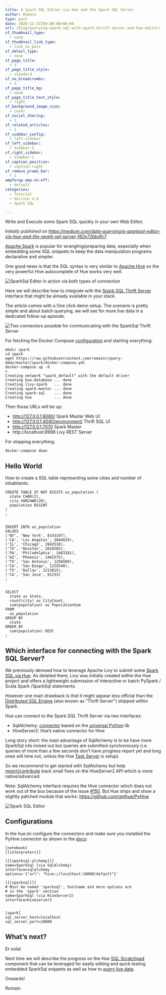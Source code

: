 ```yaml
---
title: A Spark SQL Editor via Hue and the Spark SQL Server
author: Romain
type: post
date: 2020-12-31T00:00:00+00:00
url: /blog/querying-spark-sql-with-spark-thrift-server-and-hue-editor/
sf_thumbnail_type:
  - none
sf_thumbnail_link_type:
  - link_to_post
sf_detail_type:
  - none
sf_page_title:
  - 1
sf_page_title_style:
  - standard
sf_no_breadcrumbs:
  - 1
sf_page_title_bg:
  - none
sf_page_title_text_style:
  - light
sf_background_image_size:
  - cover
sf_social_sharing:
  - 1
sf_related_articles:
  - 1
sf_sidebar_config:
  - left-sidebar
sf_left_sidebar:
  - Sidebar-2
sf_right_sidebar:
  - Sidebar-1
sf_caption_position:
  - caption-right
sf_remove_promo_bar:
  - 1
ampforwp-amp-on-off:
  - default
categories:
  - Tutorial
  - Version 4.9
  - Spark SQL

---
```

Write and Execute some Spark SQL quickly in your own Web Editor.

*Initially published on https://medium.com/data-querying/a-sparksql-editor-via-hue-and-the-spark-sql-server-f82e72bbdfc7*

[Apache Spark](https://spark.apache.org/) is popular for wrangling/preparing data, especially when embedding some SQL snippets to keep the data manipulation programs declarative and simpler.

One good news is that the SQL syntax is very similar to [Apache Hive](https://hive.apache.org/) so the very powerful Hive autocomplete of Hue works very well.

![SparkSql Editor in action via both types of connection](https://cdn.gethue.com/uploads/2020/12/spark-sql-editor.gif)

Here we will describe how to integrate with the [Spark SQL Thrift Server](https://spark.apache.org/docs/latest/sql-distributed-sql-engine.html) interface that might be already available in your stack.

The article comes with a One click demo setup. The scenario is pretty simple and about batch querying, we will see for more live data in a dedicated follow-up episode.

![Two connectors possible for communicating with the SparkSql Thrift Server](https://cdn.gethue.com/uploads/2020/12/blog-spark-hue-archi.png)

For fetching the Docker Compose [configuration](https://raw.githubusercontent.com/romainr/query-demo/master/big-table-hbase/docker-compose.yml) and starting everything:

    mkdir spark
    cd spark
    wget https://raw.githubusercontent.com/romainr/query-demo/master/spark/docker-compose.yml
    docker-compose up -d
    >
    Creating network "spark_default" with the default driver
    Creating hue-database ... done
    Creating livy-spark   ... done
    Creating spark-master ... done
    Creating spark-sql    ... done
    Creating hue          ... done

Then those URLs will be up:

* http://127.0.0.1:8080/ Spark Master Web UI
* http://127.0.0.1:4040/environment/ Thrift SQL UI
* http://127.0.0.1:7070 Spark Master
* http://localhost:8998 Livy REST Server

For stopping everything:

    docker-compose down

## Hello World

How to create a SQL table representing some cities and number of inhabitants:

    CREATE TABLE IF NOT EXISTS us_population (
      state CHAR(2),
      city VARCHAR(20),
      population BIGINT
    )
    ;


    INSERT INTO us_population
    VALUES
    ('NY', 'New York', 8143197),
    ('CA', 'Los Angeles', 3844829),
    ('IL', 'Chicago', 2842518),
    ('TX', 'Houston', 2016582),
    ('PA', 'Philadelphia', 1463281),
    ('AZ', 'Phoenix', 1461575),
    ('TX', 'San Antonio', 1256509),
    ('CA', 'San Diego', 1255540),
    ('TX', 'Dallas', 1213825),
    ('CA', 'San Jose', 91233)
    ;


    SELECT
      state as State,
      count(city) as CityCount,
      sum(population) as PopulationSum
    FROM
      us_population
    GROUP BY
      state
    ORDER BY
      sum(population) DESC
    ;

## Which interface for connecting with the Spark SQL Server?

We previously demoed how to leverage Apache Livy to submit some [Spark SQL via Hue](https://medium.com/data-querying/an-sql-editor-for-apache-spark-sql-with-livy-534c56f7d251). As detailed there, Livy was initially created within the Hue project and offers a lightweight submission of interactive or batch PySpark / Scala Spark /SparkSql statements.

However one main drawback is that it might appear less official than the [Distributed SQL Engine](https://spark.apache.org/docs/latest/sql-distributed-sql-engine.html) (also known as “Thrift Server”) shipped within Spark.

Hue can connect to the Spark SQL Thrift Server via two interfaces:

- SqlAlchemy: [connector](https://github.com/dropbox/PyHive) based on the [universal Python](https://www.sqlalchemy.org/) lib
- HiveServer2: Hue’s native connector for Hive

Long story short: the main advantage of SqlAlchemy is to be have more SparkSql nits ironed out but queries are submitted synchronously (i.e. queries of more than a few seconds don’t have progress report yet and long ones will time out, unless the Hue [Task Server](https://docs.gethue.com/administrator/administration/reference/#task-server) is setup).

So we recommend to get started with SqlAlchemy but help [report/contribute](https://github.com/cloudera/hue/pulls) back small fixes on the HiveServer2 API which is more native/advanced.

Note: SqlAlchemy interface requires the Hive connector which does not work out of the box because of the issue [#150](https://github.com/dropbox/PyHive/issues/150). But Hue ships and show a slightly patched module that works: https://github.com/gethue/PyHive


![Spark SQL Editor](https://cdn.gethue.com/uploads/2020/12/spark-sql-editor.png)

## Configurations

In the hue.ini configure the connectors and make sure you installed the PyHive connector as shown in the [docs](https://docs.gethue.com/administrator/configuration/connectors/#apache-spark-sql):

    [notebook]
    [[interpreters]]

    [[[sparksql-alchemy]]]
    name=SparkSql (via SqlAlchemy)
    interface=sqlalchemy
    options='{"url": "hive://localhost:10000/default"}'

    [[[sparksql]]]
    # Must be named 'sparksql', hostname and more options are
    # in the 'spark' section
    name=SparkSql (via HiveServer2)
    interface=hiveserver2


    [spark]
    sql_server_host=localhost
    sql_server_port=10000


## What’s next?

Et voila!

Next time we will describe the progress on the Hue [SQL Scratchpad](https://docs.gethue.com/developer/components/parsers/) component that can be leveraged for easily editing and quick testing embedded SparkSql snippets as well as how to [query live data](https://gethue.com/blog/tutorial-query-live-data-stream-with-flink-sql/).

Onwards!

Romain
